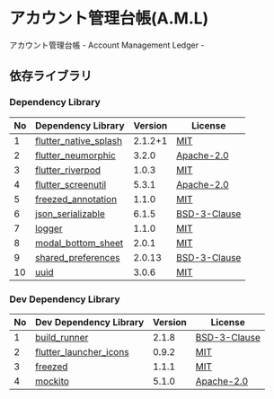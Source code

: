 # アカウント管理台帳(A.M.L)

アカウント管理台帳 - Account Management Ledger -

## 依存ライブラリ

### Dependency Library

| No  | Dependency Library                                                      | Version | License                                                             |
|-----|-------------------------------------------------------------------------|---------|---------------------------------------------------------------------|
| 1   | [flutter_native_splash](https://pub.dev/packages/flutter_native_splash) | 2.1.2+1 | [MIT](https://pub.dev/packages/flutter_native_splash/license)       |
| 2   | [flutter_neumorphic](https://pub.dev/packages/flutter_neumorphic)       | 3.2.0   | [Apache-2.0](https://pub.dev/packages/flutter_neumorphic/license)   |
| 3   | [flutter_riverpod](https://pub.dev/packages/flutter_riverpod)           | 1.0.3   | [MIT](https://pub.dev/packages/flutter_riverpod/license)            |
| 4   | [flutter_screenutil](https://pub.dev/packages/flutter_screenutil)       | 5.3.1   | [Apache-2.0](https://pub.dev/packages/flutter_screenutil/license)   |
| 5   | [freezed_annotation](https://pub.dev/packages/freezed_annotation)       | 1.1.0   | [MIT](https://pub.dev/packages/freezed_annotation/license)          |
| 6   | [json_serializable](https://pub.dev/packages/json_serializable)         | 6.1.5   | [BSD-3-Clause](https://pub.dev/packages/json_serializable/license)  |
| 7   | [logger](https://pub.dev/packages/logger)                               | 1.1.0   | [MIT](https://pub.dev/packages/logger/license)                      |
| 8   | [modal_bottom_sheet](https://pub.dev/packages/modal_bottom_sheet)       | 2.0.1   | [MIT](https://pub.dev/packages/modal_bottom_sheet/license)          |
| 9   | [shared_preferences](https://pub.dev/packages/shared_preferences)       | 2.0.13  | [BSD-3-Clause](https://pub.dev/packages/shared_preferences/license) |
| 10  | [uuid](https://pub.dev/packages/uuid)                                   | 3.0.6   | [MIT](https://pub.dev/packages/uuid/license)                        |

### Dev Dependency Library

| No  | Dev Dependency Library                                                    | Version | License                                                               |
|-----|---------------------------------------------------------------------------|---------|-----------------------------------------------------------------------|
| 1   | [build_runner](https://pub.dev/packages/build_runner)                     | 2.1.8   | [BSD-3-Clause](https://pub.dev/packages/build_runner/license)         |
| 2   | [flutter_launcher_icons](https://pub.dev/packages/flutter_launcher_icons) | 0.9.2   | [MIT](https://pub.dev/packages/flutter_launcher_icons/license)        |
| 3   | [freezed](https://pub.dev/packages/freezed)                               | 1.1.1   | [MIT](https://pub.dev/packages/freezed/license)                       |
| 4   | [mockito](https://pub.dev/packages/mockito)                               | 5.1.0   | [Apache-2.0](https://pub.dev/packages/mockito/license)                |
